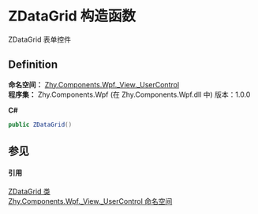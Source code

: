 # ZDataGrid 构造函数


ZDataGrid 表单控件



## Definition
**命名空间：** <a href="939d3892-9fca-bd37-7b75-4eadde1d40b0">Zhy.Components.Wpf._View._UserControl</a>  
**程序集：** Zhy.Components.Wpf (在 Zhy.Components.Wpf.dll 中) 版本：1.0.0

**C#**
``` C#
public ZDataGrid()
```



## 参见


#### 引用
<a href="745a7b55-dc2b-93df-b967-de6e1a075ed6">ZDataGrid 类</a>  
<a href="939d3892-9fca-bd37-7b75-4eadde1d40b0">Zhy.Components.Wpf._View._UserControl 命名空间</a>  
